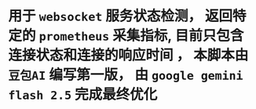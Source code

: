 # 用于 `websocket` 服务状态检测， 返回特定的 `prometheus` 采集指标, 目前只包含连接状态和连接的响应时间 ， 本脚本由 `豆包AI` 编写第一版， 由 `google gemini flash 2.5` 完成最终优化